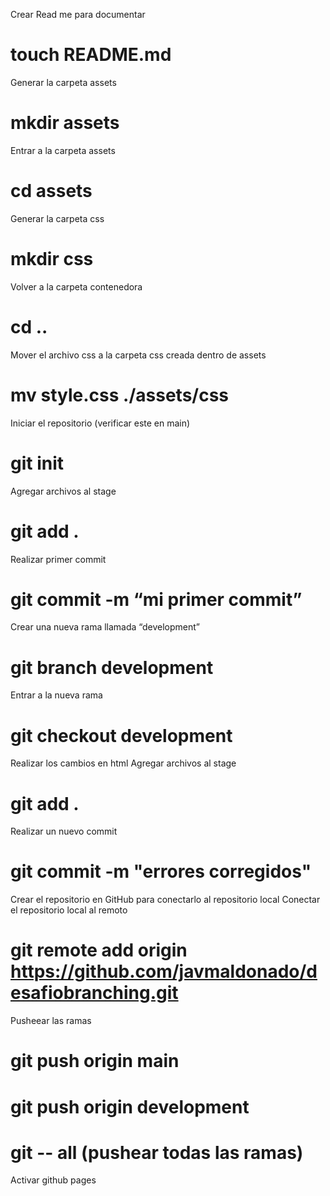 Crear Read me para documentar 
# touch README.md 
Generar la carpeta assets
# mkdir assets
Entrar a la carpeta assets 
# cd assets
Generar la carpeta css
# mkdir css
Volver a la carpeta  contenedora
# cd ..
Mover el archivo css a la carpeta css creada dentro de assets
# mv style.css ./assets/css
Iniciar el repositorio (verificar este en main)
# git init
Agregar archivos al stage
# git add .
Realizar primer commit
# git commit -m “mi primer commit”
Crear una nueva rama llamada “development”
# git branch development
Entrar a la nueva rama
# git checkout development
Realizar los cambios en html 
Agregar archivos al stage
# git add .
Realizar un nuevo commit
# git commit -m "errores corregidos"
Crear el repositorio en GitHub para conectarlo al repositorio local
Conectar el repositorio local al remoto
# git remote add origin https://github.com/javmaldonado/desafiobranching.git
Pusheear las ramas 
# git push origin main
# git push origin development
# git -- all (pushear todas las ramas)
Activar github pages 